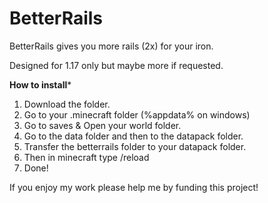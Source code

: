 # BetterRails
BetterRails gives you more rails (2x) for your iron.

Designed for 1.17 only but maybe more if requested.


**How to install***

1. Download the folder.
2. Go to your .minecraft folder (%appdata% on windows)
3. Go to saves & Open your world folder.
4. Go to the data folder and then to the datapack folder.
5. Transfer the betterrails folder to your datapack folder.
6. Then in minecraft type /reload
7. Done!

If you enjoy my work please help me by funding this project!
